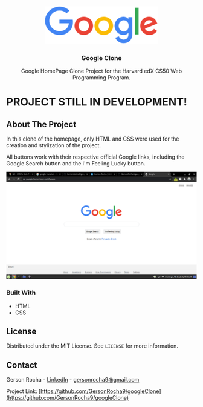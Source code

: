 <!-- PROJECT LOGO -->
<br />
<p align="center">
  <a href="https://github.com/GersonRocha9/googleClone">
    <img src="img/logo.png" alt="Logo" width="300" height="100">
  </a>

  <h3 align="center">Google Clone</h3>

  <p align="center">
    Google HomePage Clone Project for the Harvard edX CS50 Web Programming Program.
    <br />
    

# PROJECT STILL IN DEVELOPMENT!


<!-- ABOUT THE PROJECT -->
## About The Project

In this clone of the homepage, only HTML and CSS were used for the creation and stylization of the project.

All buttons work with their respective official Google links, including the Google Search button and the I'm Feeling Lucky button.

<img src="img/screenshot1.png" alt="Screenshot">


### Built With

* HTML
* CSS


<!-- LICENSE -->
## License

Distributed under the MIT License. See `LICENSE` for more information.



<!-- CONTACT -->
## Contact

Gerson Rocha - [LinkedIn](https://linkedin.com/in/gersonrocha) - gersonrocha9@gmail.com

Project Link: [https://github.com/GersonRocha9/googleClone](https://github.com/GersonRocha9/googleClone)
